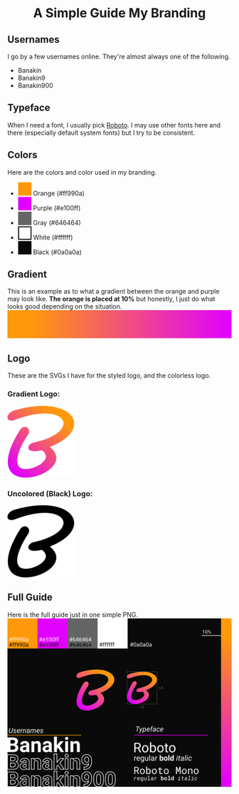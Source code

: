 <h1 align="center">A Simple Guide My Branding</h1>

<!-- Usernames -->
## Usernames
I go by a few usernames online. They're almost always one of the following.
- Banakin
- Banakin9
- Banakin900

<!-- Typeface -->
## Typeface
When I need a font, I usually pick [Roboto](https://fonts.google.com/specimen/Roboto). I may use other fonts here and there (especially default system fonts) but I try to be consistent.

<!-- Colors -->
## Colors
Here are the colors and color used in my branding.
- ![Orange](./colors/orange.svg?raw=true) Orange (#ff990a)
- ![Purple](./colors/purple.svg?raw=true) Purple (#e100ff)
- ![Gray](./colors/gray.svg?raw=true) Gray (#646464)
- ![White](./colors/white.svg?raw=true) White (#ffffff)
- ![Black](./colors/black.svg?raw=true) Black (#0a0a0a)

<!-- Gradient -->
## Gradient
This is an example as to what a gradient between the orange and purple may look like. **The orange is placed at 10%** but honestly, I just do what looks good depending on the situation.
![Gradient](./colors/gradient.svg?raw=true)

<!-- Logo -->
## Logo
These are the SVGs I have for the styled logo, and the colorless logo.
### Gradient Logo:
<img src="./source/logo-colored.svg?raw=true" width="150px" alt="Gradient Logo" />

### Uncolored (Black) Logo:
<img src="./source/logo.svg?raw=true" width="150px" alt="Uncolored Black Logo" />

<!-- Full Guide -->
## Full Guide
Here is the full guide just in one simple PNG.
![Guide](./images/guide.png?raw=true)